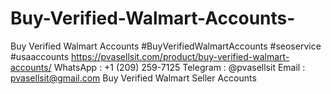 # Buy-Verified-Walmart-Accounts-
Buy Verified Walmart Accounts #BuyVerifiedWalmartAccounts #seoservice #usaaccounts https://pvasellsit.com/product/buy-verified-walmart-accounts/   WhatsApp : +1 (209) 259-7125 Telegram : @pvasellsit Email : pvasellsit@gmail.com  Buy Verified Walmart  Seller Accounts
